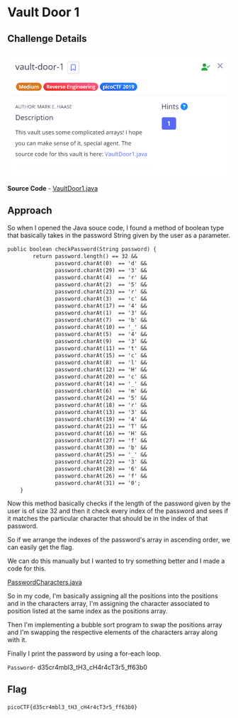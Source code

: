 # Vault Door 1

## Challenge Details

![alt text](./Images/VaultDoor-1.png)

**Source Code** - [VaultDoor1.java](./Resources&SourceCodes/VaultDoor1.java)

## Approach

So when I opened the Java souce code, I found a method of boolean type that basically takes in the password String given by the user as a parameter.

```
public boolean checkPassword(String password) {
        return password.length() == 32 &&
               password.charAt(0)  == 'd' &&
               password.charAt(29) == '3' &&
               password.charAt(4)  == 'r' &&
               password.charAt(2)  == '5' &&
               password.charAt(23) == 'r' &&
               password.charAt(3)  == 'c' &&
               password.charAt(17) == '4' &&
               password.charAt(1)  == '3' &&
               password.charAt(7)  == 'b' &&
               password.charAt(10) == '_' &&
               password.charAt(5)  == '4' &&
               password.charAt(9)  == '3' &&
               password.charAt(11) == 't' &&
               password.charAt(15) == 'c' &&
               password.charAt(8)  == 'l' &&
               password.charAt(12) == 'H' &&
               password.charAt(20) == 'c' &&
               password.charAt(14) == '_' &&
               password.charAt(6)  == 'm' &&
               password.charAt(24) == '5' &&
               password.charAt(18) == 'r' &&
               password.charAt(13) == '3' &&
               password.charAt(19) == '4' &&
               password.charAt(21) == 'T' &&
               password.charAt(16) == 'H' &&
               password.charAt(27) == 'f' &&
               password.charAt(30) == 'b' &&
               password.charAt(25) == '_' &&
               password.charAt(22) == '3' &&
               password.charAt(28) == '6' &&
               password.charAt(26) == 'f' &&
               password.charAt(31) == '0';
    }

```

Now this method basically checks if the length of the password given by the user is of size 32 and then it check every index of the password and sees if it matches the particular character that should be in the index of that password.


So if we arrange the indexes of the password's array in ascending order, we can easily get the flag.


We can do this manually but I wanted to try something better and I made a code for this.

[PasswordCharacters.java](./Resources&SourceCodes/PasswordCharacters.java)

So in my code, I'm basically assigning all the positions into the positions and in the characters array, I'm assigning the character associated to position listed at the same index as the positions array.

Then I'm implementing a bubble sort program to swap the positions array and I'm swapping the respective elements of the characters array along with it.

Finally I print the password by using a for-each loop.

`Password`- d35cr4mbl3_tH3_cH4r4cT3r5_ff63b0

## Flag

`picoCTF{d35cr4mbl3_tH3_cH4r4cT3r5_ff63b0}`

